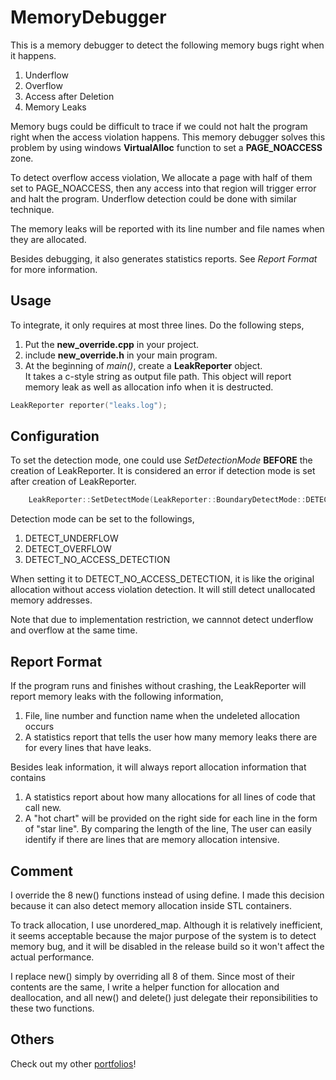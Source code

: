 # MemoryDebugger

This is a memory debugger to detect the following memory bugs right when it happens.

1. Underflow  
2. Overflow  
3. Access after Deletion  
4. Memory Leaks  

Memory bugs could be difficult to trace if we could not halt the program right when the access violation happens. This memory debugger solves this problem by using windows **VirtualAlloc** function to set a **PAGE_NOACCESS** zone. 

To detect overflow access violation, We allocate a page with half of them set to PAGE_NOACCESS, then any access into that region will trigger error and halt the program. Underflow detection could be done with similar technique.

The memory leaks will be reported with its line number and file names when they are allocated.

Besides debugging, it also generates statistics reports. See *Report Format* for more information.

## Usage
To integrate, it only requires at most three lines. Do the following steps, 

1. Put the **new_override.cpp** in your project.  
2. include **new_override.h** in your main program.  
3. At the beginning of *main()*, create a **LeakReporter** object.  
   It takes a c-style string as output file path. This object will report memory leak as well as allocation info when it is destructed. 
```c++
LeakReporter reporter("leaks.log");
```

## Configuration
To set the detection mode, one could use *SetDetectionMode* **BEFORE** the creation of LeakReporter. It is considered an error if detection mode is set after creation of LeakReporter.
```c++
    LeakReporter::SetDetectMode(LeakReporter::BoundaryDetectMode::DETECT_OVERFLOW);
```
Detection mode can be set to the followings,

1. DETECT_UNDERFLOW  
2. DETECT_OVERFLOW  
3. DETECT_NO_ACCESS_DETECTION  

When setting it to DETECT_NO_ACCESS_DETECTION, it is like the original allocation without access violation detection. It will still detect unallocated memory addresses.

Note that due to implementation restriction, we cannnot detect underflow and overflow at the same time.

## Report Format

If the program runs and finishes without crashing, the LeakReporter will
report memory leaks with the following information,

1. File, line number and function name when the undeleted allocation occurs
2. A statistics report that tells the user how many memory leaks there are for
every lines that have leaks.

Besides leak information, it will always report allocation information that
contains

1. A statistics report about how many allocations for all lines of code that
call new.  
2. A "hot chart" will be provided on the right side for each line in
the form of "star line". By comparing the length of the line, The user can 
easily identify if there are lines that
are memory allocation intensive.

## Comment
I override the 8 new() functions instead of using define. I made this decision
because it can also detect memory allocation inside STL containers. 

To track allocation, I use unordered_map. Although it is relatively
inefficient, it seems acceptable because the major purpose of the system is to
detect memory bug, and it will be disabled in the release build so it won't
affect the actual performance. 

I replace new() simply by overriding all 8 of them. Since most of their contents 
are the same, I write a helper function for allocation and deallocation, and
all new() and delete() just delegate their reponsibilities to these two functions.

## Others

Check out my other [portfolios](http://seanshih.com)!
